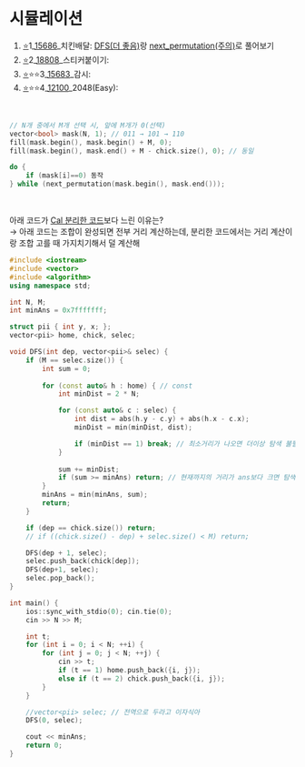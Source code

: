 # 시뮬레이션
1. [⭐](https://github.com/Jinsun-Lee/Algorithm-template/discussions/36)1_[15686](https://www.acmicpc.net/problem/15686)_치킨배달: [DFS(더 좋음)](https://github.com/Jinsun-Lee/Algorithm-template/blob/master/H8_simulation/1_15686_DFS.cpp)랑 [next_permutation(주의)](https://github.com/Jinsun-Lee/Algorithm-template/blob/master/H8_simulation/1_15686_STL.cpp)로 풀어보기
2. [⭐](https://github.com/Jinsun-Lee/Algorithm-template/discussions/37)2_[18808](https://www.acmicpc.net/problem/18808)_스티커붙이기: 
3. [⭐](https://github.com/Jinsun-Lee/Algorithm-template/discussions/35)⭐⭐3_[15683](https://www.acmicpc.net/problem/15683)_감시: 
4. [⭐](https://github.com/Jinsun-Lee/Algorithm-template/discussions/38)⭐⭐4_[12100](https://www.acmicpc.net/problem/12100)_2048(Easy): 

<br>

```cpp
// N개 중에서 M개 선택 시, 앞에 M개가 0(선택)
vector<bool> mask(N, 1); // 011 → 101 → 110
fill(mask.begin(), mask.begin() + M, 0);
fill(mask.begin(), mask.end() + M - chick.size(), 0); // 동일

do {
    if (mask[i]==0) 동작
} while (next_permutation(mask.begin(), mask.end())); 
```

<br>

아래 코드가 [Cal 분리한 코드](https://github.com/Jinsun-Lee/Algorithm-template/blob/master/H8_simulation/1_15686_DFS.cpp)보다 느린 이유는?  
→ 아래 코드는 조합이 완성되면 전부 거리 계산하는데, 분리한 코드에서는 거리 계산이랑 조합 고를 때 가지치기해서 덜 계산해
```cpp
#include <iostream>
#include <vector>
#include <algorithm>
using namespace std;

int N, M;
int minAns = 0x7fffffff;

struct pii { int y, x; };
vector<pii> home, chick, selec;

void DFS(int dep, vector<pii>& selec) {
	if (M == selec.size()) {
		int sum = 0;
		
		for (const auto& h : home) { // const 
			int minDist = 2 * N;

			for (const auto& c : selec) {
				int dist = abs(h.y - c.y) + abs(h.x - c.x);
				minDist = min(minDist, dist);

				if (minDist == 1) break; // 최소거리가 나오면 더이상 탐색 불필요
			}
			
			sum += minDist;
			if (sum >= minAns) return; // 현재까지의 거리가 ans보다 크면 탐색 불필요
		}
		minAns = min(minAns, sum);
		return;
	}

	if (dep == chick.size()) return;
	// if ((chick.size() - dep) + selec.size() < M) return;

	DFS(dep + 1, selec);
	selec.push_back(chick[dep]);
	DFS(dep+1, selec);
	selec.pop_back();
}

int main() {
	ios::sync_with_stdio(0); cin.tie(0);
	cin >> N >> M;

	int t;
	for (int i = 0; i < N; ++i) {
		for (int j = 0; j < N; ++j) {
			cin >> t;
			if (t == 1) home.push_back({i, j});
			else if (t == 2) chick.push_back({i, j});
		}
	}

	//vector<pii> selec; // 전역으로 두라고 이자식아
	DFS(0, selec);

	cout << minAns;
	return 0;
}
```

<br>

```cpp

```

<br>

```cpp

```

<br>
